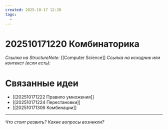```yaml
---
created: 2025-10-17 12:20
tags:
  - 
---
```

# 202510171220 Комбинаторика

*Ссылка на StructureNote:* [[Computer Science]]
*Ссылка на исходник или контекст (если есть):* 

# Связанные идеи

- [[202510171222 Правило умножения]] 
- [[202510171224 Перестановки]] 
- [[202510171306 Комбинации]] 
---

*Что стоит развить? Какие вопросы возникли?*

